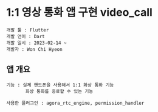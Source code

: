 # 1:1 영상 통화 앱 구현 video_call

```
개발 툴 : Flutter
개발 언어 : Dart
개발 일시 : 2023-02-14 ~
개발자 : Won Chi Hyeon
```

## 앱 개요
```
기능 : 실제 핸드폰을 사용해서 1:1 화상 통화 기능
       화상 통화를 종료할 수 있는 기능
       
사용한 플러그인 : agora_rtc_engine, permission_handler
```
